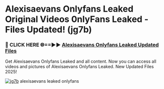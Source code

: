 # Alexisaevans Onlyfans Leaked Original Videos 0nlyFans Leaked - Files Updated! (jg7b)

<h3>🔴 CLICK HERE 🌐==►► <a href="https://tinyurl.com/4seja8ks" rel="nofollow">Alexisaevans Onlyfans Leaked Updated Files</a></h3>

Get Alexisaevans Onlyfans Leaked and all content. Now you can access all videos and pictures of Alexisaevans Onlyfans Leaked. New Updated Files 2025!

[![jg7b](https://i.imgur.com/EWjZXRe.gif)](https://tinyurl.com/4seja8ks)
alexisaevans leaked onlyfans